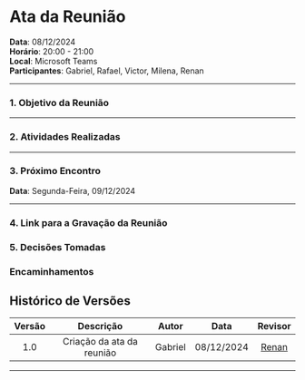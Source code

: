 # Ata da Reunião

**Data**: 08/12/2024  
**Horário**: 20:00 - 21:00  
**Local**: Microsoft Teams  
**Participantes**: Gabriel, Rafael, Victor, Milena, Renan  

---

### 1. Objetivo da Reunião


---

### 2. Atividades Realizadas


---

### 3. Próximo Encontro

**Data**: Segunda-Feira, 09/12/2024  

---

### 4. Link para a Gravação da Reunião



### 5. Decisões Tomadas



### Encaminhamentos



## Histórico de Versões

| Versão |          Descrição                |        Autor       |      Data      |      Revisor      |
|:------:|:---------------------------------:|:------------------:|:--------------:|:-----------------:|
|  1.0   | Criação da ata da reunião         | Gabriel           | 08/12/2024     | [Renan](https://github.com/renantfm4) |

---